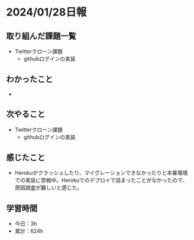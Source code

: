 # 2024/01/28日報
## 取り組んだ課題一覧
- Twitterクローン課題
  - githubログインの実装

## わかったこと
- 

## 次やること
- Twitterクローン課題
  - githubログインの実装

## 感じたこと
- Herokuがクラッシュしたり、マイグレーションできなかったりと本番環境での実装に苦戦中。Herokuでのデプロイで詰まったことがなかったので、原因調査が難しいと感じた。

## 学習時間
- 今日：3h
- 累計：624h
